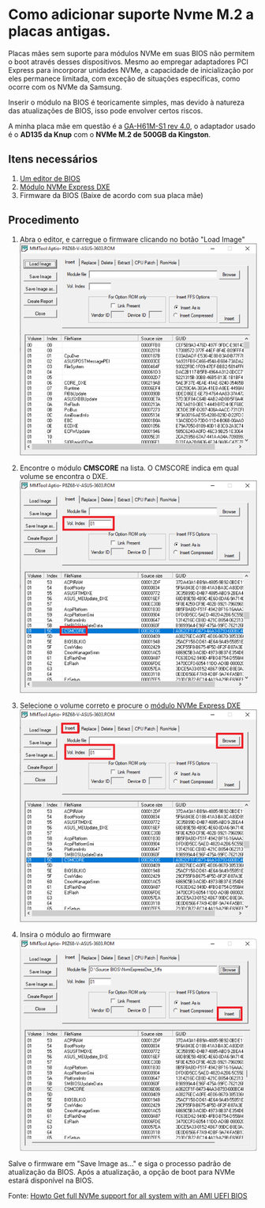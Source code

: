 # Como adicionar suporte Nvme M.2 a placas antigas.

Placas mães sem suporte para módulos NVMe em suas BIOS não permitem o boot através desses dispositivos. Mesmo ao empregar adaptadores PCI Express para incorporar unidades NVMe, a capacidade de inicialização por eles permanece limitada, com exceção de situações específicas, como ocorre com os NVMe da Samsung.

Inserir o módulo na BIOS é teoricamente simples, mas devido à natureza das atualizações de BIOS, isso pode envolver certos riscos.

A minha placa mãe em questão é a [GA-H61M-S1 rev 4.0](https://www.gigabyte.com/br/Motherboard/GA-H61M-S1-rev-40), o adaptador usado é o **AD135 da Knup** com o **NVMe M.2 de 500GB da Kingston**.

## Itens necessários
1. [Um editor de BIOS](editor/editor_mmtool.zip)
2. [Módulo NVMe Express DXE](modules/NvmExpressDxe_5.ffs)
3. Firmware da BIOS (Baixe de acordo com sua placa mãe)

## Procedimento
1. Abra o editor, e carregue o firmware clicando no botão "Load Image"
    ![abrir firmware](media/step1.png)

2. Encontre o módulo **CMSCORE** na lista. O CMSCORE indica em qual volume se encontra o DXE.
    ![encontrar modulo CMSCORE](media/step2.png)

3. Selecione o volume correto e procure o [módulo NVMe Express DXE](modules/NvmExpressDxe_5.ffs)
    ![encontrar modulo](media/step3.png)

4. Insira o módulo ao firmware
    ![inserir modulo](media/step4.png)

Salve o firmware em "Save Image as..." e siga o processo padrão de atualização da BIOS. Após a atualização, a opção de boot para NVMe estará disponível na BIOS.

Fonte: [Howto Get full NVMe support for all system with an AMI UEFI BIOS](https://winraid.level1techs.com/t/howto-get-full-nvme-support-for-all-systems-with-an-ami-uefi-bios/30901)